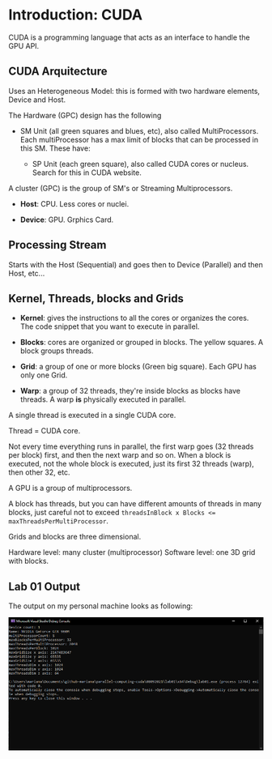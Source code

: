 # Introduction: CUDA

CUDA is a programming language that acts as an interface to handle the GPU API.

## CUDA Arquitecture

Uses an Heterogeneous Model: this is formed with two hardware elements, Device and Host.

The Hardware (GPC) design has the following

- SM Unit (all green squares and blues, etc), also called MultiProcessors. Each multiProcessor has a max limit of blocks that can be processed in this SM. These have:

    - SP Unit (each green square), also called CUDA cores or nucleus. Search for this in CUDA website.

A cluster (GPC) is the group of SM's or Streaming Multiprocessors.

- **Host**: CPU. Less cores or nuclei.

- **Device**: GPU. Grphics Card.

## Processing Stream

Starts with the Host (Sequential) and goes then to Device (Parallel) and then Host, etc...

## Kernel, Threads, blocks and Grids

- **Kernel**: gives the instructions to all the cores or organizes the cores. The code snippet that you want to execute in parallel.

- **Blocks**: cores are organized or grouped in blocks. The yellow squares. A block groups threads.

- **Grid**: a group of one or more blocks (Green big square). Each GPU has only one Grid.

- **Warp**: a group of 32 threads, they're inside blocks as blocks have threads. A warp **is** physically executed in parallel.

A single thread is executed in a single CUDA core. 

Thread = CUDA core.

Not every time everything runs in parallel, the first warp goes (32 threads per block) first, and then the next warp and so on. When a block is executed, not the whole block is executed, just its first 32 threads (warp), then other 32, etc.

A GPU is a group of multiprocessors.

A block has threads, but you can have different amounts of threads in many blocks, just careful not to exceed `threadsInBlock x Blocks <= maxThreadsPerMultiProcessor`.

Grids and blocks are three dimensional.

Hardware level: many cluster (multiprocessor)
Software level: one 3D grid with blocks. 

## Lab 01 Output

The output on my personal machine looks as following: <br />

![Image](res/output.png?raw=true) <br />